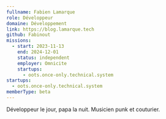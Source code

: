 ```yaml
---
fullname: Fabien Lamarque
role: Développeur
domaine: Développement
link: https://blog.lamarque.tech
github: Fabinout
missions:
  - start: 2023-11-13
    end: 2024-12-01
    status: independent
    employer: Omnicite
    startups:
      - oots.once-only.technical.system
startups:
  - oots.once-only.technical.system
memberType: beta
---
```

Développeur le jour, papa la nuit. Musicien punk et couturier.
